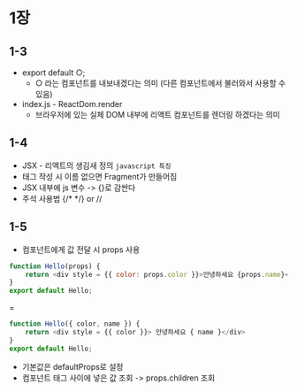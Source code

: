 # 1장
## 1-3
- export default ○;
    - ○ 라는 컴포넌트를 내보내겠다는 의미 (다른 컴포넌트에서 불러와서 사용할 수 있음)
- index.js - ReactDom.render
    - 브라우저에 있는 실체 DOM 내부에 리액트 컴포넌트를 렌더링 하겠다는 의미

## 1-4
- JSX - 리액트의 생김새 정의 `javascript 특징`
- 태그 작성 시 이름 없으면 Fragment가 만들어짐
- JSX 내부에 js 변수 -> {}로 감싼다
- 주석 사용법 {/*   */} or //

## 1-5
- 컴포넌트에게 값 전달 시 props 사용
```javascript
function Hello(props) {
    return <div style = {{ color: props.color }}>안녕하세요 {props.name}</div>
}
export default Hello;
```
=
```javascript
function Hello({ color, name }) {
    return <div style = {{ color }}> 안녕하세요 { name }</div>
}
export default Hello;
```

- 기본값은 defaultProps로 설정
- 컴포넌트 태그 사이에 넣은 값 조회 -> props.children 조회